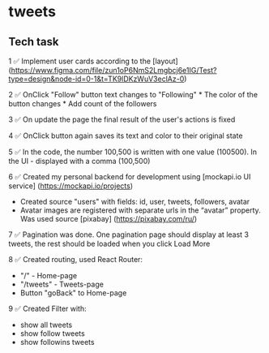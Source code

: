 # tweets
## Tech task
1️ ✅ Implement user cards according to the [layout] (https://www.figma.com/file/zun1oP6NmS2Lmgbcj6e1IG/Test?type=design&node-id=0-1&t=TK9lDKzWuV3eclAz-0)

2 ✅ OnClick "Follow" button text changes to "Following"
    * The color of the button changes
    * Add count of the followers

3 ✅ On update the page the final result of the user's actions is fixed

4 ✅ OnClick button again saves its text and color to their original state

5 ✅ In the code, the number 100,500 is written with one value (100500). In the UI - displayed with a comma (100,500)

6 ✅ Created my personal backend for development using [mockapi.io UI service] (https://mockapi.io/projects)
   * Created source "users" with fields: id, user, tweets,    followers, avatar
   * Avatar images are registered with separate urls in the “avatar” property. Was used source [pixabay] (https://pixabay.com/ru/)

7 ✅ Pagination was done. One pagination page should display at least 3 tweets, the rest should be loaded when you click Load More

8 ✅ Created routing, used React Router:
  * "/" - Home-page
  * "/tweets" - Tweets-page
  * Button "goBack" to Home-page

9 ✅ Created Filter with:
  * show all tweets 
  * show follow tweets 
  * show followins tweets

